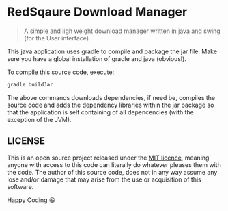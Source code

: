 # RedSqaure Download Manager

>A simple and ligh weight download manager written in java and swing (for the User interface).

This java application uses gradle to compile and package the jar file.
Make sure you have a global installation of gradle and java (obviousl).

To compile this source code, execute:

```bash
gradle buildJar
```

The above commands downloads dependencies, if need be, compiles the source code and adds the dependency libraries within the jar package so that the application is self containing of all depencencies (with the exception of the JVM).

## LICENSE

This is an open source project released under the [MIT licence](LICENSE.md), meaning anyone with access to this code can literally do whatever pleases them with the code.
The author of this source code, does not in any way assume any lose and/or damage that may arise from the use or acquisition of this software.

Happy Coding :satisfied:


